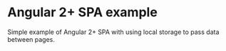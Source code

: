 # Angular 2+ SPA example

Simple example of Angular 2+ SPA with using local storage to pass data between pages.


